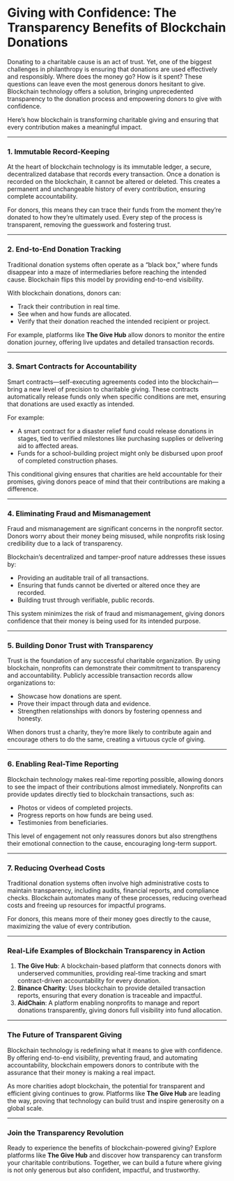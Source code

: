 # Giving with Confidence: The Transparency Benefits of Blockchain Donations

Donating to a charitable cause is an act of trust. Yet, one of the biggest challenges in philanthropy is ensuring that donations are used effectively and responsibly. Where does the money go? How is it spent? These questions can leave even the most generous donors hesitant to give. Blockchain technology offers a solution, bringing unprecedented transparency to the donation process and empowering donors to give with confidence.

Here’s how blockchain is transforming charitable giving and ensuring that every contribution makes a meaningful impact.

---

### 1. **Immutable Record-Keeping**
At the heart of blockchain technology is its immutable ledger, a secure, decentralized database that records every transaction. Once a donation is recorded on the blockchain, it cannot be altered or deleted. This creates a permanent and unchangeable history of every contribution, ensuring complete accountability.

For donors, this means they can trace their funds from the moment they’re donated to how they’re ultimately used. Every step of the process is transparent, removing the guesswork and fostering trust.

---

### 2. **End-to-End Donation Tracking**
Traditional donation systems often operate as a “black box,” where funds disappear into a maze of intermediaries before reaching the intended cause. Blockchain flips this model by providing end-to-end visibility.

With blockchain donations, donors can:
- Track their contribution in real time.
- See when and how funds are allocated.
- Verify that their donation reached the intended recipient or project.

For example, platforms like **The Give Hub** allow donors to monitor the entire donation journey, offering live updates and detailed transaction records.

---

### 3. **Smart Contracts for Accountability**
Smart contracts—self-executing agreements coded into the blockchain—bring a new level of precision to charitable giving. These contracts automatically release funds only when specific conditions are met, ensuring that donations are used exactly as intended.

For example:
- A smart contract for a disaster relief fund could release donations in stages, tied to verified milestones like purchasing supplies or delivering aid to affected areas.
- Funds for a school-building project might only be disbursed upon proof of completed construction phases.

This conditional giving ensures that charities are held accountable for their promises, giving donors peace of mind that their contributions are making a difference.

---

### 4. **Eliminating Fraud and Mismanagement**
Fraud and mismanagement are significant concerns in the nonprofit sector. Donors worry about their money being misused, while nonprofits risk losing credibility due to a lack of transparency.

Blockchain’s decentralized and tamper-proof nature addresses these issues by:
- Providing an auditable trail of all transactions.
- Ensuring that funds cannot be diverted or altered once they are recorded.
- Building trust through verifiable, public records.

This system minimizes the risk of fraud and mismanagement, giving donors confidence that their money is being used for its intended purpose.

---

### 5. **Building Donor Trust with Transparency**
Trust is the foundation of any successful charitable organization. By using blockchain, nonprofits can demonstrate their commitment to transparency and accountability. Publicly accessible transaction records allow organizations to:
- Showcase how donations are spent.
- Prove their impact through data and evidence.
- Strengthen relationships with donors by fostering openness and honesty.

When donors trust a charity, they’re more likely to contribute again and encourage others to do the same, creating a virtuous cycle of giving.

---

### 6. **Enabling Real-Time Reporting**
Blockchain technology makes real-time reporting possible, allowing donors to see the impact of their contributions almost immediately. Nonprofits can provide updates directly tied to blockchain transactions, such as:
- Photos or videos of completed projects.
- Progress reports on how funds are being used.
- Testimonies from beneficiaries.

This level of engagement not only reassures donors but also strengthens their emotional connection to the cause, encouraging long-term support.

---

### 7. **Reducing Overhead Costs**
Traditional donation systems often involve high administrative costs to maintain transparency, including audits, financial reports, and compliance checks. Blockchain automates many of these processes, reducing overhead costs and freeing up resources for impactful programs.

For donors, this means more of their money goes directly to the cause, maximizing the value of every contribution.

---

### Real-Life Examples of Blockchain Transparency in Action
1. **The Give Hub**: A blockchain-based platform that connects donors with underserved communities, providing real-time tracking and smart contract-driven accountability for every donation.
2. **Binance Charity**: Uses blockchain to provide detailed transaction reports, ensuring that every donation is traceable and impactful.
3. **AidChain**: A platform enabling nonprofits to manage and report donations transparently, giving donors full visibility into fund allocation.

---

### The Future of Transparent Giving

Blockchain technology is redefining what it means to give with confidence. By offering end-to-end visibility, preventing fraud, and automating accountability, blockchain empowers donors to contribute with the assurance that their money is making a real impact.

As more charities adopt blockchain, the potential for transparent and efficient giving continues to grow. Platforms like **The Give Hub** are leading the way, proving that technology can build trust and inspire generosity on a global scale.

---

### Join the Transparency Revolution

Ready to experience the benefits of blockchain-powered giving? Explore platforms like **The Give Hub** and discover how transparency can transform your charitable contributions. Together, we can build a future where giving is not only generous but also confident, impactful, and trustworthy.
